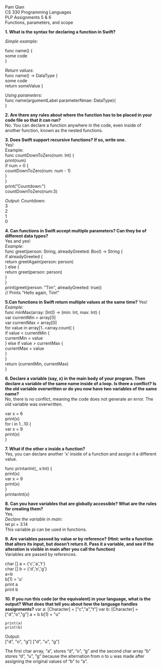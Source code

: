 Pam Qian    
CS 330 Programming Languages    
PLP Assignments 5 & 6   
Functions, parameters, and scope    

__1. What is the syntax for declaring a function in Swift?__   
    
*Simple example:*      

func name() {   
    some code   
	}
      
*Return values:*    
func name() -> DataType {   
	  some code   
	  return someValue
} 
    
*Using parameters:*   
func name(argumentLabel parameterNmae: DataType){   
}   

__2. Are there any rules about where the function has to be placed in your code file so that it can run?__    
No. You can declare a function anywhere in the code, even inside of another function, known as the nested functions.    
	  
__3. Does Swift support recursive functions? If so, write one.__    
Yes!    
Example:    
func countDownToZero(num: Int) {    
    print(num)    
    if num > 0 {    
        countDownToZero(num: num - 1)   
    }   
}   
print("Countdown:")   
countDownToZero(num:3)    
    
*Output:*
Countdown:    
3   
2   
1   
0   
    
__4. Can functions in Swift accept multiple parameters? Can they be of different data types?__    
Yes and yes!    
*Example:*    
func greet(person: String, alreadyGreeted: Bool) -> String {    
   if alreadyGreeted {    
       return greetAgain(person: person)    
   } else {   
       return greet(person: person)   
   }    
}   
print(greet(person: "Tim", alreadyGreeted: true))   
// Prints "Hello again, Tim!"   

__5.Can functions in Swift return multiple values at the same time?__
Yes!    
*Example:*    
func minMax(array: [Int]) -> (min: Int, max: Int) {   
   var currentMin = array[0]    
   var currentMax = array[0]    
   for value in array[1..<array.count] {    
       if value < currentMin {    
           currentMin = value   
       } else if value > currentMax {   
           currentMax = value   
       }    
   }    
   return (currentMin, currentMax)    
}   

__6. Declare a variable (say, x) in the main body of your program. Then declare a variable of the same name inside of a loop. 
Is there a conflict? Is the old variable overwritten or do you now have two variables of the same name?__   
No, there is no conflict, meaning the code does not generate an error. The old variable was overwritten.
    
var x = 6   
print(x)    
for i in 1...10 {   
    var x = 9   
    print(x)    
}   

__7. What if the other x inside a function?__   
Yes, you can declare another ‘x’ inside of a function and assign it a different value.    
    
func printanInt(_ x:Int) {    
    print(x)    
    var x = 9   
    print(x)    
}   
printanInt(x)   

__8. Can you have variables that are globally accessible? What are the rules for creating them?__   
Yes.    
*Declare the variable in main:*   
let pi = 3.14   
This variable pi can be used in functions.    
    
__9. Are variables passed by value or by reference? (Hint: write a function that alters its input, but doesn’t return it. 
Pass it a variable, and see if the alteration is visible in main after you call the function)__   
Variables are passed by references.
    
  char [] a = {'c','a','t'}     
  char [] b = {'d','o','g'}   
  a=b   
  b[1] = 'u'    
  print a   
  print b   
    
__10. If you run this code (or the equivalent) in your language, what is the output? 
What does that tell you about how the language handles assignments?__
    var a: [Character] = ["c","a","t"]
    var b: [Character] = ["d","o","g"]
    a = b
    b[1] = "u"
    
    print(a)
    print(b)
    
Output:   
    ["d", "o", "g"]
    ["d", "u", "g"]
    
The first char array, “a”, stores “d”, “o”, “g” and the second char array “b” stores “d”, “u”, “g” because the alternation from o to u was made after assigning the original values of “b” to “a”. 
